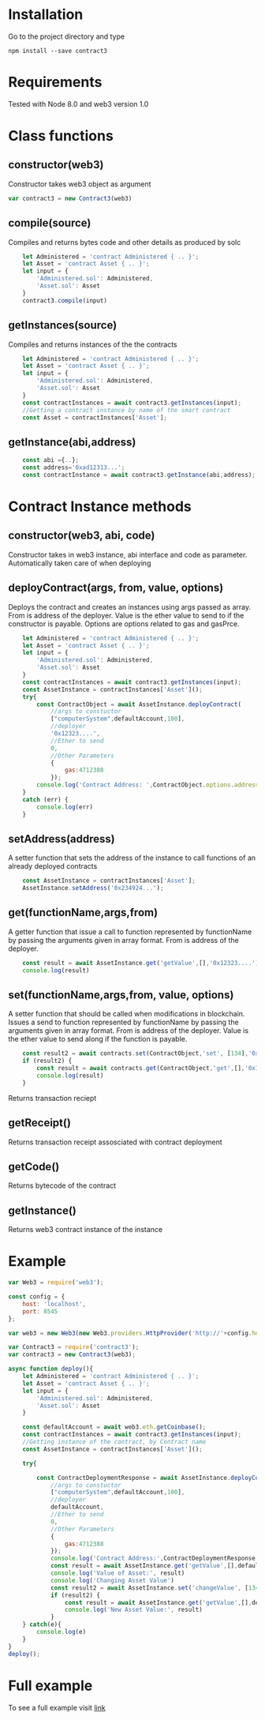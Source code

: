 # Installation

Go to the project directory and type

`npm install --save contract3`

# Requirements

Tested with Node 8.0 and web3 version 1.0

# Class functions

## constructor(web3)
Constructor takes web3 object as argument
```javascript
var contract3 = new Contract3(web3)
```

## compile(source)
Compiles and returns bytes code and other details as produced by solc
```javascript
    let Administered = 'contract Administered { .. }';
    let Asset = 'contract Asset { .. }';
    let input = {
        'Administered.sol': Administered,
        'Asset.sol': Asset
    }
    contract3.compile(input)
```

## getInstances(source)
Compiles and returns instances of the the contracts
```javascript
    let Administered = 'contract Administered { .. }';
    let Asset = 'contract Asset { .. }';
    let input = {
        'Administered.sol': Administered,
        'Asset.sol': Asset
    }
    const contractInstances = await contract3.getInstances(input);
    //Getting a contract instance by name of the smart contract
    const Asset = contractInstances['Asset'];
```

## getInstance(abi,address)
```javascript
    const abi ={..};
    const address='0xad12313...';
    const contractInstance = await contract3.getInstance(abi,address);

```
# Contract Instance methods

## constructor(web3, abi, code)
Constructor takes in web3 instance, abi interface and code as parameter. Automatically taken care of when deploying 


## deployContract(args, from, value, options)
Deploys the contract and creates an instances using args passed as array. From is address of the deployer. Value is the ether value to send to if the constructor is payable. Options are options related to gas and gasPrce.
```javascript
    let Administered = 'contract Administered { .. }';
    let Asset = 'contract Asset { .. }';
    let input = {
        'Administered.sol': Administered,
        'Asset.sol': Asset
    }
    const contractInstances = await contract3.getInstances(input);
    const AssetInstance = contractInstances['Asset']();
    try{
        const ContractObject = await AssetInstance.deployContract(
            //args to constuctor
            ["computerSystem",defaultAccount,100],
            //deployer
            '0x12323....', 
            //Ether to send
            0, 
            //Other Parameters
            {
                gas:4712388
            });
        console.log('Contract Address: ',ContractObject.options.address)
    }
    catch (err) {
        console.log(err)
    }
```

## setAddress(address)
A setter function that sets the address of the instance to call functions of an already deployed contracts
```javascript
    const AssetInstance = contractInstances['Asset'];
    AssetInstance.setAddress('0x234924...');
```

## get(functionName,args,from) 
A getter function that issue a call to function represented by functionName by passing the arguments given in array format. From is address of the deployer.
```javascript
    const result = await AssetInstance.get('getValue',[],'0x12323....');
    console.log(result)
```

## set(functionName,args,from, value, options)
A setter function that should be called when modifications in blockchain. Issues a send to function represented by functionName by passing the arguments given in array format. From is address of the deployer. Value is the ether value to send along if the function is payable.
```javascript
    const result2 = await contracts.set(ContractObject,'set', [134],'0x12323....', 0,{gas: 100000});
    if (result2) {
        const result = await contracts.get(ContractObject,'get',[],'0x12323....');
        console.log(result)
    }
```

Returns transaction reciept

## getReceipt()
Returns transaction receipt assosciated with contract deployment

## getCode()
Returns bytecode of the contract

## getInstance()
Returns web3 contract instance of the instance

# Example
```javascript
var Web3 = require('web3');

const config = {
    host: 'localhost',
    port: 8545
};

var web3 = new Web3(new Web3.providers.HttpProvider('http://'+config.host+":"+config.port));

var Contract3 = require('contract3');
var contract3 = new Contract3(web3);

async function deploy(){
    let Administered = 'contract Administered { .. }';
    let Asset = 'contract Asset { .. }';
    let input = {
        'Administered.sol': Administered,
        'Asset.sol': Asset
    }

    const defaultAccount = await web3.eth.getCoinbase();
    const contractInstances = await contract3.getInstances(input);
    //Getting instance of the contract, by Contract name
    const AssetInstance = contractInstances['Asset']();

    try{

        const ContractDeploymentResponse = await AssetInstance.deployContract(
            //args to constuctor
            ["computerSystem",defaultAccount,100],
            //deployer
            defaultAccount, 
            //Ether to send
            0, 
            //Other Parameters
            {
                gas:4712388
            });
            console.log('Contract Address:',ContractDeploymentResponse.options.address)
            const result = await AssetInstance.get('getValue',[],defaultAccount);
            console.log('Value of Asset:', result)
            console.log('Changing Asset Value')
            const result2 = await AssetInstance.set('changeValue', [134],defaultAccount);
            if (result2) {
                const result = await AssetInstance.get('getValue',[],defaultAccount);
                console.log('New Asset Value:', result)
            }
    } catch(e){
        console.log(e)
    }
}
deploy();
```

# Full example
To see a full example visit [link](https://github.com/mohdrashid/ethereum_asset_exchange_example)